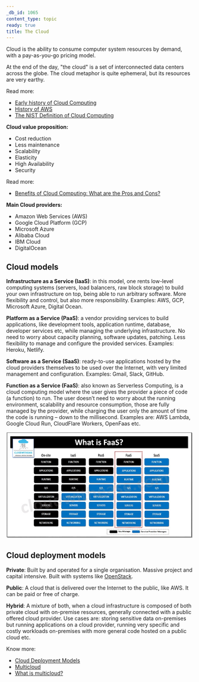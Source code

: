 ```yaml
---
_db_id: 1065
content_type: topic
ready: true
title: The Cloud
---
```


Cloud is the ability to consume computer system resources by demand, with a pay-as-you-go pricing model.

At the end of the day, "the cloud" is a set of interconnected data centers across the globe. The cloud metaphor is quite ephemeral, but its resources are very earthy.

Read more:  
- [Early history of Cloud Computing](https://en.wikipedia.org/wiki/History_of_cloud_computing#Early_history)  
- [History of AWS](https://en.wikipedia.org/wiki/Amazon_Web_Services#History)  
- [The NIST Definition of Cloud Computing](https://csrc.nist.gov/pubs/sp/800/145/final)  

**Cloud value proposition:**
- Cost reduction  
- Less maintenance  
- Scalability  
- Elasticity  
- High Availability  
- Security  

Read more:
- [Benefits of Cloud Computing: What are the Pros and Cons?](https://www.businesstechweekly.com/operational-efficiency/cloud-computing/pros-and-cons-cloud-computing/)

**Main Cloud providers:**
- Amazon Web Services (AWS)  
- Google Cloud Platform (GCP)  
- Microsoft Azure  
- Alibaba Cloud  
- IBM Cloud  
- DigitalOcean  

## Cloud models
**Infrastructure as a Service (IaaS)**: in this model, one rents low-level computing systems (servers, load balancers, raw block storage) to build your own infrastructure on top, being able to run arbitrary software. More flexibility and control, but also more responsibility. Examples: AWS, GCP, Microsoft Azure, Digital Ocean. 

**Platform as a Service (PaaS)**: a vendor providing services to build applications, like development tools, application runtime, database, developer services etc, while managing the underlying infrastructure. No need to worry about capacity planning, software updates, patching. Less flexibility to manage and configure the provided services. Examples: Heroku, Netlify.

**Software as a Service (SaaS)**: ready-to-use applications hosted by the cloud providers themselves to be used over the Internet, with very limited management and configuration. Examples: Gmail, Slack, GitHub.

**Function as a Service (FaaS)**: also known as Serverless Computing, is a cloud computing model where the user gives the provider a piece of code (a function) to run. The user doesn’t need to worry about the running environment, scalability and resource consumption, those are fully managed by the provider, while charging the user only the amount of time the code is running – down to the millisecond. Examples are: AWS Lambda, Google Cloud Run, CloudFlare Workers, OpenFaas etc.

![](cloud-models.jpg)  

## Cloud deployment models
**Private**: Built by and operated for a single organisation. Massive project and capital intensive. Built with systems like [OpenStack](https://www.openstack.org/).

**Public**: A cloud that is delivered over the Internet to the public, like AWS. It can be paid or free of charge. 

**Hybrid**: A mixture of both, when a cloud infrastructure is composed of both private cloud with on-premise resources, generally connected with a public offered cloud provider. Use cases are: storing sensitive data on-premises but running applications on a cloud provider, running very specific and costly workloads on-premises with more general code hosted on a public cloud etc.

Know more:  
- [Cloud Deployment Models](https://www.geeksforgeeks.org/cloud-deployment-models/)  
- [Multicloud](https://en.wikipedia.org/wiki/Multicloud)
- [What is multicloud?](https://cloud.google.com/learn/what-is-multicloud)